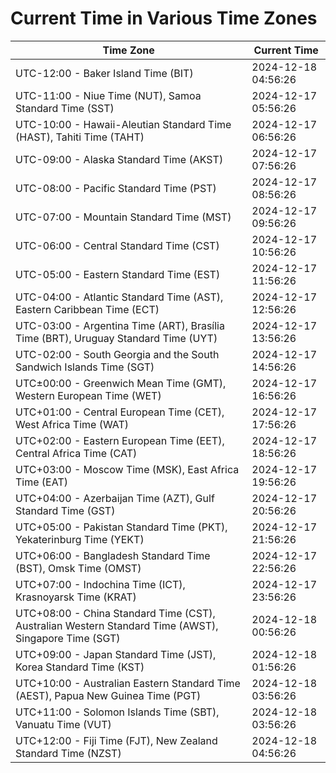 # Current Time in Various Time Zones

| Time Zone | Current Time |
|-----------|--------------|
| UTC-12:00 - Baker Island Time (BIT) | 2024-12-18 04:56:26 |
| UTC-11:00 - Niue Time (NUT), Samoa Standard Time (SST) | 2024-12-17 05:56:26 |
| UTC-10:00 - Hawaii-Aleutian Standard Time (HAST), Tahiti Time (TAHT) | 2024-12-17 06:56:26 |
| UTC-09:00 - Alaska Standard Time (AKST) | 2024-12-17 07:56:26 |
| UTC-08:00 - Pacific Standard Time (PST) | 2024-12-17 08:56:26 |
| UTC-07:00 - Mountain Standard Time (MST) | 2024-12-17 09:56:26 |
| UTC-06:00 - Central Standard Time (CST) | 2024-12-17 10:56:26 |
| UTC-05:00 - Eastern Standard Time (EST) | 2024-12-17 11:56:26 |
| UTC-04:00 - Atlantic Standard Time (AST), Eastern Caribbean Time (ECT) | 2024-12-17 12:56:26 |
| UTC-03:00 - Argentina Time (ART), Brasília Time (BRT), Uruguay Standard Time (UYT) | 2024-12-17 13:56:26 |
| UTC-02:00 - South Georgia and the South Sandwich Islands Time (SGT) | 2024-12-17 14:56:26 |
| UTC±00:00 - Greenwich Mean Time (GMT), Western European Time (WET) | 2024-12-17 16:56:26 |
| UTC+01:00 - Central European Time (CET), West Africa Time (WAT) | 2024-12-17 17:56:26 |
| UTC+02:00 - Eastern European Time (EET), Central Africa Time (CAT) | 2024-12-17 18:56:26 |
| UTC+03:00 - Moscow Time (MSK), East Africa Time (EAT) | 2024-12-17 19:56:26 |
| UTC+04:00 - Azerbaijan Time (AZT), Gulf Standard Time (GST) | 2024-12-17 20:56:26 |
| UTC+05:00 - Pakistan Standard Time (PKT), Yekaterinburg Time (YEKT) | 2024-12-17 21:56:26 |
| UTC+06:00 - Bangladesh Standard Time (BST), Omsk Time (OMST) | 2024-12-17 22:56:26 |
| UTC+07:00 - Indochina Time (ICT), Krasnoyarsk Time (KRAT) | 2024-12-17 23:56:26 |
| UTC+08:00 - China Standard Time (CST), Australian Western Standard Time (AWST), Singapore Time (SGT) | 2024-12-18 00:56:26 |
| UTC+09:00 - Japan Standard Time (JST), Korea Standard Time (KST) | 2024-12-18 01:56:26 |
| UTC+10:00 - Australian Eastern Standard Time (AEST), Papua New Guinea Time (PGT) | 2024-12-18 03:56:26 |
| UTC+11:00 - Solomon Islands Time (SBT), Vanuatu Time (VUT) | 2024-12-18 03:56:26 |
| UTC+12:00 - Fiji Time (FJT), New Zealand Standard Time (NZST) | 2024-12-18 04:56:26 |
